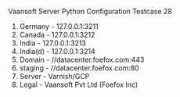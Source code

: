 Vaansoft Server Python Configuration Testcase 28


1. Germany - 127.0.0.1:3211
2. Canada - 127.0.0.1:3212
3. India - 127.0.0.1:3213
4. India(d) - 127.0.0.1:3214
5. Domain - //datacenter.foefox.com:443
6. staging - //datacenter.foefox.com:80
7. Server - Varnish/GCP
8. Legal - Vaansoft Pvt Ltd (Foefox Inc)
